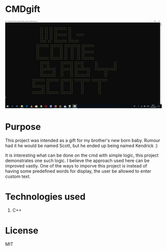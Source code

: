 # CMDgift
![testing](https://github.com/MbuthiaWaKihara/CMDgift/blob/master/images/Screenshot%20(99).png)

# Purpose
<p>This project was intended as a gift for my brother's new born baby. Rumour had it he would be named Scott, but he ended up being named Kendrick :) </p>
<p>It is interesting what can be done on the cmd with simple logic, this project demonstrates one such logic. I believe the approach used here can be improved vastly. One of the ways to imporve this project is instead of having some predefined words for display, the user be allowed to enter custom text.</p>

# Technologies used
<ol>
    <li>C++</li>
</ol>

# License
<p>MIT</p>